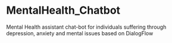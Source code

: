 # MentalHealth_Chatbot
Mental Health assistant chat-bot for individuals suffering through depression, anxiety and mental issues based on DialogFlow 
